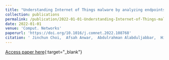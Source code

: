 ```yaml
---
title: "Understanding Internet of Things malware by analyzing endpoints in their static artifacts"
collection: publications
permalink: /publication/2022-01-01-Understanding-Internet-of-Things-malware-by-analyzing-endpoints-in-their-static-artifacts
date: 2022-01-01
venue: 'Comput. Networks'
paperurl: 'https://doi.org/10.1016/j.comnet.2022.108768'
citation: ' Jinchun Choi,  Afsah Anwar,  Abdulrahman Alabduljabbar,  Hisham Alasmary,  Jeffrey Spaulding,  An Wang,  Songqing Chen,  DaeHun Nyang,  Amro Awad,  David Mohaisen, &quot;Understanding Internet of Things malware by analyzing endpoints in their static artifacts.&quot; Comput. Networks, 2022.'
---
```

[Access paper here](https://doi.org/10.1016/j.comnet.2022.108768){:target="_blank"}
